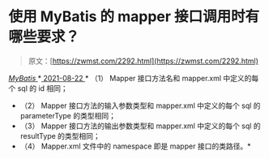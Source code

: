 <!--yml
category: 未分类
date: 0001-01-01 00:00:00
-->

# 使用 MyBatis 的 mapper 接口调用时有哪些要求？

> 原文：[https://zwmst.com/2292.html](https://zwmst.com/2292.html)

   [ *MyBatis* ](https://zwmst.com/mybatis)*[ <time datetime="2021-08-22T11:38:09+08:00"> 2021-08-22 </time> ](https://zwmst.com/2292.html)  *   （1） Mapper 接口方法名和 mapper.xml 中定义的每个 sql 的 id 相同；
*   （2） Mapper 接口方法的输入参数类型和 mapper.xml 中定义的每个 sql 的 parameterType 的类型相同；
*   （3） Mapper 接口方法的输出参数类型和 mapper.xml 中定义的每个 sql 的 resultType 的类型相同；
*   （4） Mapper.xml 文件中的 namespace 即是 mapper 接口的类路径。*